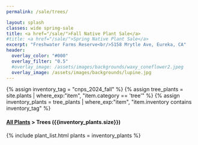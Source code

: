 ```yaml
---
permalink: /sale/trees/

layout: splash
classes: wide spring-sale
title: <a href="/sale/">Fall Native Plant Sale</a> 
#title: <a href="/sale/">Spring Native Plant Sale</a> 
excerpt: "Freshwater Farms Reserve<br/>5158 Mrytle Ave, Eureka, CA"
header:
  overlay_color: "#000"
  overlay_filter: "0.5"
  #overlay_image: /assets/images/backgrounds/waxy_coneflower2.jpeg
  overlay_image: /assets/images/backgrounds/lupine.jpg
---
```


<!-- Jekyll 3.9 doesnt support and/or in where_exp so we have to do this the messy way -->

{% assign inventory_tag = "cnps_2024_fall" %}
{% assign tree_plants = site.plants | where_exp:"item",
    "item.category == 'tree'" %}
{% assign inventory_plants = tree_plants | where_exp:"item",
    "item.inventory contains inventory_tag" %}

<div class="hours">
    <h4><a href="/sale/all/">All Plants</a> >  Trees ({{inventory_plants.size}})</h4>
</div>

{% include plant_list.html 
    plants = inventory_plants
%}



